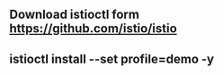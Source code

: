 <!-- # 3. Install ISTIO -->


## Download istioctl form  https://github.com/istio/istio
## istioctl install --set profile=demo -y
